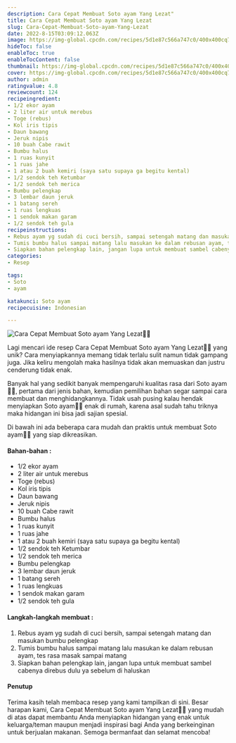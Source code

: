 ```yaml
---
description: Cara Cepat Membuat Soto ayam Yang Lezat"
title: Cara Cepat Membuat Soto ayam Yang Lezat
slug: Cara-Cepat-Membuat-Soto-ayam-Yang-Lezat
date: 2022-8-15T03:09:12.063Z
image: https://img-global.cpcdn.com/recipes/5d1e87c566a747c0/400x400cq70/photo.jpg
hideToc: false
enableToc: true
enableTocContent: false
thumbnail: https://img-global.cpcdn.com/recipes/5d1e87c566a747c0/400x400cq70/photo.jpg
cover: https://img-global.cpcdn.com/recipes/5d1e87c566a747c0/400x400cq70/photo.jpg
author: admin
ratingvalue: 4.8
reviewcount: 124
recipeingredient:
- 1/2 ekor ayam
- 2 liter air untuk merebus
- Toge (rebus)
- Kol iris tipis
- Daun bawang
- Jeruk nipis
- 10 buah Cabe rawit
- Bumbu halus
- 1 ruas kunyit
- 1 ruas jahe
- 1 atau 2 buah kemiri (saya satu supaya ga begitu kental)
- 1/2 sendok teh Ketumbar
- 1/2 sendok teh merica
- Bumbu pelengkap
- 3 lembar daun jeruk
- 1 batang sereh
- 1 ruas lengkuas
- 1 sendok makan garam
- 1/2 sendok teh gula
recipeinstructions:
- Rebus ayam yg sudah di cuci bersih, sampai setengah matang dan masukan bumbu pelengkap
- Tumis bumbu halus sampai matang lalu masukan ke dalam rebusan ayam, tes rasa masak sampai matang
- Siapkan bahan pelengkap lain, jangan lupa untuk membuat sambel cabenya direbus dulu ya sebelum di haluskan
categories:
- Resep

tags:
- Soto
- ayam

katakunci: Soto ayam
recipecuisine: Indonesian

---
```


![Cara Cepat Membuat Soto ayam Yang Lezat👩‍🍳](https://img-global.cpcdn.com/recipes/5d1e87c566a747c0/400x400cq70/photo.jpg)

Lagi mencari ide resep Cara Cepat Membuat Soto ayam Yang Lezat👩‍🍳 yang unik? Cara menyiapkannya memang tidak terlalu sulit namun tidak gampang juga. Jika keliru mengolah maka hasilnya tidak akan memuaskan dan justru cenderung tidak enak.

Banyak hal yang sedikit banyak mempengaruhi kualitas rasa dari Soto ayam👩‍🍳, pertama dari jenis bahan, kemudian pemilihan bahan segar sampai cara membuat dan menghidangkannya. Tidak usah pusing kalau hendak menyiapkan Soto ayam👩‍🍳 enak di rumah, karena asal sudah tahu triknya maka hidangan ini bisa jadi sajian spesial.

Di bawah ini ada beberapa cara mudah dan praktis untuk membuat Soto ayam👩‍🍳 yang siap dikreasikan.

<!--inarticleads1-->

#### Bahan-bahan :

- 1/2 ekor ayam
- 2 liter air untuk merebus
- Toge (rebus)
- Kol iris tipis
- Daun bawang
- Jeruk nipis
- 10 buah Cabe rawit
- Bumbu halus
- 1 ruas kunyit
- 1 ruas jahe
- 1 atau 2 buah kemiri (saya satu supaya ga begitu kental)
- 1/2 sendok teh Ketumbar
- 1/2 sendok teh merica
- Bumbu pelengkap
- 3 lembar daun jeruk
- 1 batang sereh
- 1 ruas lengkuas
- 1 sendok makan garam
- 1/2 sendok teh gula

<!--inarticleads2-->

#### Langkah-langkah membuat :

1. Rebus ayam yg sudah di cuci bersih, sampai setengah matang dan masukan bumbu pelengkap
1. Tumis bumbu halus sampai matang lalu masukan ke dalam rebusan ayam, tes rasa masak sampai matang
1. Siapkan bahan pelengkap lain, jangan lupa untuk membuat sambel cabenya direbus dulu ya sebelum di haluskan

#### Penutup

Terima kasih telah membaca resep yang kami tampilkan di sini. Besar harapan kami, Cara Cepat Membuat Soto ayam Yang Lezat👩‍🍳 yang mudah di atas dapat membantu Anda menyiapkan hidangan yang enak untuk keluarga/teman maupun menjadi inspirasi bagi Anda yang berkeinginan untuk berjualan makanan. Semoga bermanfaat dan selamat mencoba!